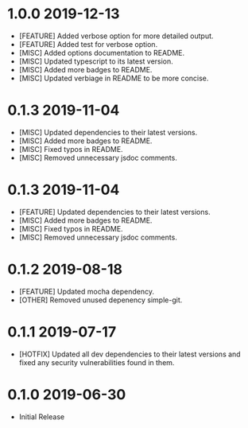 1.0.0 2019-12-13
==================
* [FEATURE] Added verbose option for more detailed output.
* [FEATURE] Added test for verbose option.
* [MISC] Added options documentation to README.
* [MISC] Updated typescript to its latest version.
* [MISC] Added more badges to README.
* [MISC] Updated verbiage in README to be more concise.

0.1.3 2019-11-04
==================
* [MISC] Updated dependencies to their latest versions.
* [MISC] Added more badges to README.
* [MISC] Fixed typos in README.
* [MISC] Removed unnecessary jsdoc comments.

0.1.3 2019-11-04
==================
* [FEATURE] Updated dependencies to their latest versions.
* [MISC] Added more badges to README.
* [MISC] Fixed typos in README.
* [MISC] Removed unnecessary jsdoc comments.

0.1.2 2019-08-18
==================
* [FEATURE] Updated mocha dependency.
* [OTHER] Removed unused depenency simple-git.

0.1.1 2019-07-17
==================
* [HOTFIX] Updated all dev dependencies to their latest versions and fixed any security vulnerabilities found in them.

0.1.0 2019-06-30
==================
* Initial Release